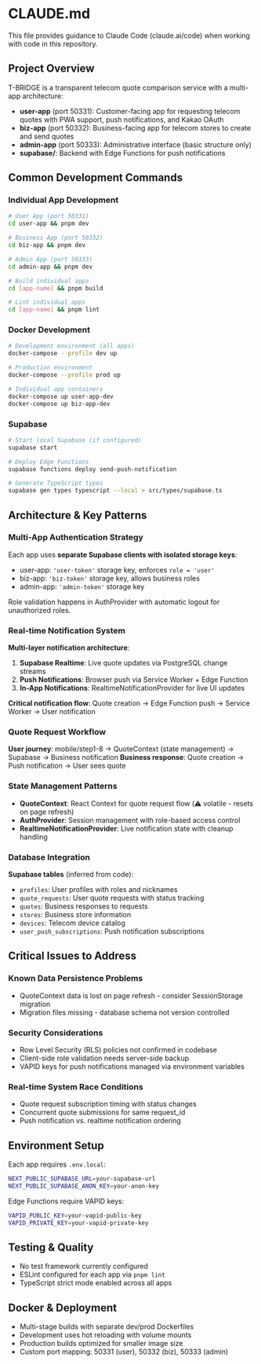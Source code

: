 # CLAUDE.md

This file provides guidance to Claude Code (claude.ai/code) when working with code in this repository.

## Project Overview

T-BRIDGE is a transparent telecom quote comparison service with a multi-app architecture:

- **user-app** (port 50331): Customer-facing app for requesting telecom quotes with PWA support, push notifications, and Kakao OAuth
- **biz-app** (port 50332): Business-facing app for telecom stores to create and send quotes
- **admin-app** (port 50333): Administrative interface (basic structure only)
- **supabase/**: Backend with Edge Functions for push notifications

## Common Development Commands

### Individual App Development
```bash
# User App (port 50331)
cd user-app && pnpm dev

# Business App (port 50332) 
cd biz-app && pnpm dev

# Admin App (port 50333)
cd admin-app && pnpm dev

# Build individual apps
cd [app-name] && pnpm build

# Lint individual apps
cd [app-name] && pnpm lint
```

### Docker Development
```bash
# Development environment (all apps)
docker-compose --profile dev up

# Production environment
docker-compose --profile prod up

# Individual app containers
docker-compose up user-app-dev
docker-compose up biz-app-dev
```

### Supabase
```bash
# Start local Supabase (if configured)
supabase start

# Deploy Edge Functions
supabase functions deploy send-push-notification

# Generate TypeScript types
supabase gen types typescript --local > src/types/supabase.ts
```

## Architecture & Key Patterns

### Multi-App Authentication Strategy
Each app uses **separate Supabase clients with isolated storage keys**:
- user-app: `'user-token'` storage key, enforces `role = 'user'`
- biz-app: `'biz-token'` storage key, allows business roles
- admin-app: `'admin-token'` storage key

Role validation happens in AuthProvider with automatic logout for unauthorized roles.

### Real-time Notification System
**Multi-layer notification architecture**:
1. **Supabase Realtime**: Live quote updates via PostgreSQL change streams
2. **Push Notifications**: Browser push via Service Worker + Edge Function
3. **In-App Notifications**: RealtimeNotificationProvider for live UI updates

**Critical notification flow**: Quote creation → Edge Function push → Service Worker → User notification

### Quote Request Workflow
**User journey**: mobile/step1-8 → QuoteContext (state management) → Supabase → Business notification
**Business response**: Quote creation → Push notification → User sees quote

### State Management Patterns
- **QuoteContext**: React Context for quote request flow (⚠️ volatile - resets on page refresh)
- **AuthProvider**: Session management with role-based access control
- **RealtimeNotificationProvider**: Live notification state with cleanup handling

### Database Integration
**Supabase tables** (inferred from code):
- `profiles`: User profiles with roles and nicknames
- `quote_requests`: User quote requests with status tracking
- `quotes`: Business responses to requests
- `stores`: Business store information
- `devices`: Telecom device catalog
- `user_push_subscriptions`: Push notification subscriptions

## Critical Issues to Address

### Known Data Persistence Problems
- QuoteContext data is lost on page refresh - consider SessionStorage migration
- Migration files missing - database schema not version controlled

### Security Considerations
- Row Level Security (RLS) policies not confirmed in codebase
- Client-side role validation needs server-side backup
- VAPID keys for push notifications managed via environment variables

### Real-time System Race Conditions
- Quote request subscription timing with status changes
- Concurrent quote submissions for same request_id
- Push notification vs. realtime notification ordering

## Environment Setup

Each app requires `.env.local`:
```bash
NEXT_PUBLIC_SUPABASE_URL=your-supabase-url
NEXT_PUBLIC_SUPABASE_ANON_KEY=your-anon-key
```

Edge Functions require VAPID keys:
```bash
VAPID_PUBLIC_KEY=your-vapid-public-key
VAPID_PRIVATE_KEY=your-vapid-private-key
```

## Testing & Quality
- No test framework currently configured
- ESLint configured for each app via `pnpm lint`
- TypeScript strict mode enabled across all apps

## Docker & Deployment
- Multi-stage builds with separate dev/prod Dockerfiles
- Development uses hot reloading with volume mounts
- Production builds optimized for smaller image size
- Custom port mapping: 50331 (user), 50332 (biz), 50333 (admin)